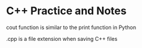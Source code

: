 # C++ Practice and Notes

cout function is similar to the print function in Python

.cpp is a file extension when saving C++ files

